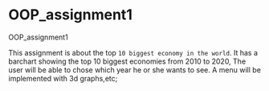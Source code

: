 # OOP_assignment1
OOP_assignment1

This assignment is about the top `10 biggest economy in the world`.
It has a barchart showing the top 10 biggest economies from 2010 to 2020,
The user will be able to chose which year he or she wants to see.
A menu will be implemented with 3d graphs,etc;
